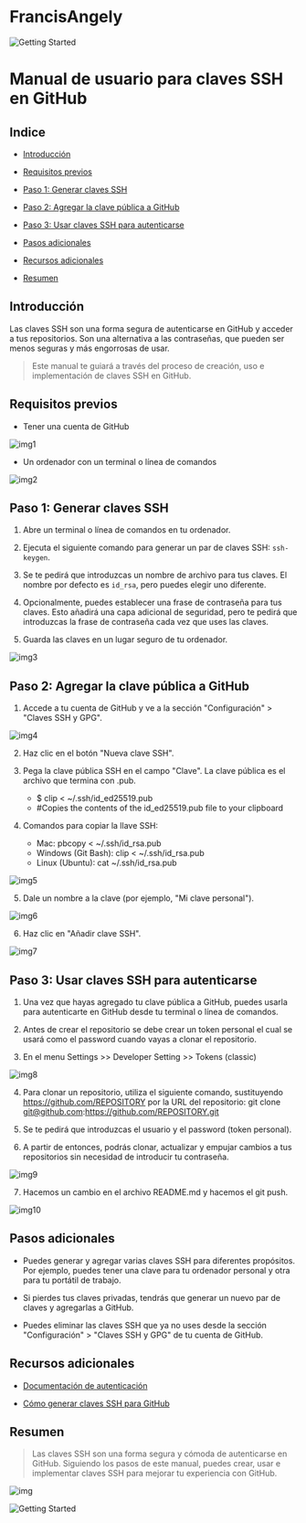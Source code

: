 # FrancisAngely

![Getting Started](img_header.png)

# Manual de usuario para claves SSH en GitHub

## Indice

* [Introducción](#introducción)

* [Requisitos previos](#requisitos-previos)

* [Paso 1: Generar claves SSH](#paso-1-generar-claves-ssh)

* [Paso 2: Agregar la clave pública a GitHub](#paso-2-agregar-la-clave-pública-a-github)

* [Paso 3: Usar claves SSH para autenticarse](#paso-3-usar-claves-ssh-para-autenticarse)

* [Pasos adicionales](#pasos-adicionales)

* [Recursos adicionales](#recursos-adicionales)

* [Resumen](#resumen)

## Introducción 

Las claves SSH son una forma segura de autenticarse en GitHub y acceder a tus repositorios. Son una alternativa a las contraseñas, que pueden ser menos seguras y más engorrosas de usar.

> Este manual te guiará a través del proceso de creación, uso e implementación de claves SSH en GitHub.

## Requisitos previos

- Tener una cuenta de GitHub

![img1](img1.png)

- Un ordenador con un terminal o línea de comandos

![img2](img2.png)

## Paso 1: Generar claves SSH


1. Abre un terminal o línea de comandos en tu ordenador.

2. Ejecuta el siguiente comando para generar un par de claves SSH: `ssh-keygen`.

3. Se te pedirá que introduzcas un nombre de archivo para tus claves. El nombre por defecto es `id_rsa`, pero puedes elegir uno diferente.

4. Opcionalmente, puedes establecer una frase de contraseña para tus claves. Esto añadirá una capa adicional de seguridad, pero te pedirá que introduzcas la frase de contraseña cada vez que uses las claves.

5. Guarda las claves en un lugar seguro de tu ordenador.

![img3](img3.png)

## Paso 2: Agregar la clave pública a GitHub

1. Accede a tu cuenta de GitHub y ve a la sección "Configuración" > "Claves SSH y GPG".

![img4](img4.png)

2. Haz clic en el botón "Nueva clave SSH".

3. Pega la clave pública SSH en el campo "Clave". La clave pública es el archivo que termina con .pub.

	* $ clip < ~/.ssh/id_ed25519.pub
    * #Copies the contents of the id_ed25519.pub file to your clipboard

4. Comandos para copiar la llave SSH:
    * Mac: pbcopy < ~/.ssh/id_rsa.pub
    * Windows (Git Bash): clip < ~/.ssh/id_rsa.pub
    * Linux (Ubuntu): cat ~/.ssh/id_rsa.pub

![img5](img5.png)

5. Dale un nombre a la clave (por ejemplo, "Mi clave personal").

![img6](img6.png)

6. Haz clic en "Añadir clave SSH".

![img7](img7.png)


## Paso 3: Usar claves SSH para autenticarse

1. Una vez que hayas agregado tu clave pública a GitHub, puedes usarla para autenticarte en GitHub desde tu terminal o línea de comandos.

2. Antes de crear el repositorio se debe crear un token personal el cual se usará como el password cuando vayas a clonar el repositorio. 

3. En el menu Settings >> Developer Setting >> Tokens (classic)

![img8](img8.png)

4. Para clonar un repositorio, utiliza el siguiente comando, sustituyendo https://github.com/REPOSITORY por la URL del repositorio: git clone git@github.com:https://github.com/REPOSITORY.git

5. Se te pedirá que introduzcas el usuario y el password (token personal).

6. A partir de entonces, podrás clonar, actualizar y empujar cambios a tus repositorios sin necesidad de introducir tu contraseña.

![img9](img9.png)

7. Hacemos un cambio en el archivo README.md y hacemos el git push.

![img10](img10.png)

## Pasos adicionales

* Puedes generar y agregar varias claves SSH para diferentes propósitos. Por ejemplo, puedes tener una clave para tu ordenador personal y otra para tu portátil de trabajo.

* Si pierdes tus claves privadas, tendrás que generar un nuevo par de claves y agregarlas a GitHub.

* Puedes eliminar las claves SSH que ya no uses desde la sección "Configuración" > "Claves SSH y GPG" de tu cuenta de GitHub.

## Recursos adicionales

* [Documentación de autenticación](https://docs.github.com/es/authentication)

* [Cómo generar claves SSH para GitHub](https://docs.github.com/es/authentication/connecting-to-github-with-ssh/generating-a-new-ssh-key-and-adding-it-to-the-ssh-agent)


## Resumen

>Las claves SSH son una forma segura y cómoda de autenticarse en GitHub. Siguiendo los pasos de este manual, puedes crear, usar e implementar claves SSH para mejorar tu experiencia con GitHub.
 
![img](https://github.githubassets.com/images/modules/logos_page/GitHub-Mark.png#center)


![Getting Started](img_footer.png)